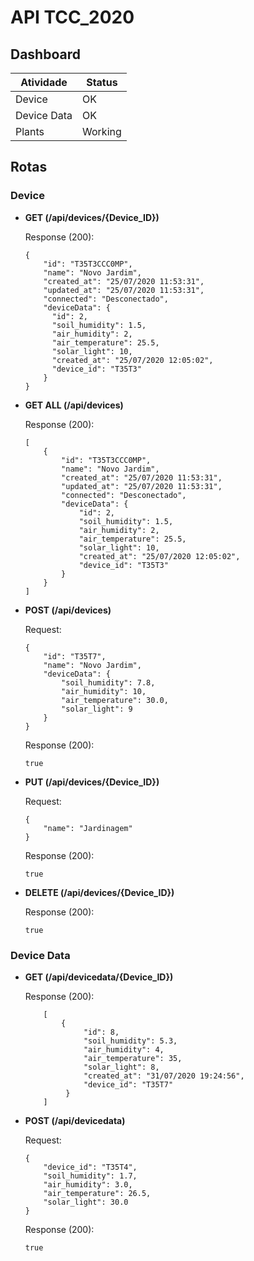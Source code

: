 # API TCC_2020

## Dashboard

| Atividade | Status |
| - | - |
| Device | OK |
| Device Data | OK |
| Plants | Working |

## Rotas

### Device

- **GET (/api/devices/{Device_ID})**

	Response (200):
	```
	{
	    "id": "T35T3CCC0MP",
	    "name": "Novo Jardim",
	    "created_at": "25/07/2020 11:53:31",
	    "updated_at": "25/07/2020 11:53:31",
	    "connected": "Desconectado",
	    "deviceData": {
	      "id": 2,
	      "soil_humidity": 1.5,
	      "air_humidity": 2,
	      "air_temperature": 25.5,
	      "solar_light": 10,
	      "created_at": "25/07/2020 12:05:02",
	      "device_id": "T35T3"
	    }
	}
	```
	
- **GET ALL (/api/devices)**

	Response (200):
	```
	[
	    {
            "id": "T35T3CCC0MP",
	        "name": "Novo Jardim",
	        "created_at": "25/07/2020 11:53:31",
	        "updated_at": "25/07/2020 11:53:31",
	        "connected": "Desconectado",
	        "deviceData": {
	            "id": 2,
	            "soil_humidity": 1.5,
	            "air_humidity": 2,
	            "air_temperature": 25.5,
	            "solar_light": 10,
	            "created_at": "25/07/2020 12:05:02",
	            "device_id": "T35T3"
	        }
	    }
	]
	```
	  
- **POST (/api/devices)**

  	Request:
  	```
	{
	    "id": "T35T7",
	    "name": "Novo Jardim",
	    "deviceData": {
	        "soil_humidity": 7.8,
	        "air_humidity": 10,
	        "air_temperature": 30.0,
	        "solar_light": 9
	    }
	}
	```
	
	Response (200):
	```
	true
	```
  	
- **PUT (/api/devices/{Device_ID})**

	Request:
	```
	{
	    "name": "Jardinagem"
	}
	```
	
	Response (200):
	```
	true
	```
	
- **DELETE (/api/devices/{Device_ID})**

	Response (200):
	```
	true
	```

### Device Data

- **GET (/api/devicedata/{Device_ID})**

	Response (200):
	```
	    [
            {
                 "id": 8,
                 "soil_humidity": 5.3,
                 "air_humidity": 4,
                 "air_temperature": 35,
                 "solar_light": 8,
                 "created_at": "31/07/2020 19:24:56",
                 "device_id": "T35T7"
             }
        ]
	```
	
- **POST (/api/devicedata)**

	Request:
	```
	{
	    "device_id": "T35T4",
	    "soil_humidity": 1.7,
	    "air_humidity": 3.0,
	    "air_temperature": 26.5,
	    "solar_light": 30.0
	}
	```
	
	Response (200):
	```
	true
	```
